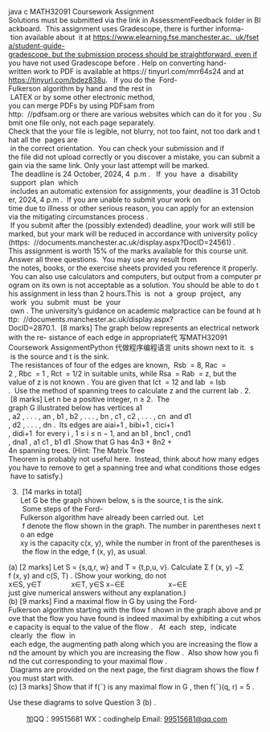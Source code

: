 java c
MATH32091 Coursework Assignment
Solutions must be submitted via the link in AssessmentFeedback folder in Blackboard.  This assignment uses Gradescope, there is further informa- tion available about  it at https://www.elearning.fse.manchester.ac.  uk/fseta/student-guide-gradescope, but the submission process should be straightforward, even if you have not used Gradescope before .
Help on converting hand-written work to PDF is available at https:// tinyurl.com/mrr64s24 and at https://tinyurl.com/bdez838u.   If you do the  Ford-Fulkerson algorithm by hand and the rest in  LATEX or by some other electronic method, you can merge PDFs by using PDFsam from http:  //pdfsam.org or there are various websites which can do it for you . Submit one file only, not each page separately.
Check that the your file is legible, not blurry, not too faint, not too dark and that all the  pages are  in the correct orientation.  You can check your submission and if the file did not upload correctly or you discover a mistake, you can submit again via the same link.
Only your last attempt will be marked.  The deadline is 24 October, 2024, 4  p.m .   If  you  have  a  disability  support  plan  which  includes an automatic extension for assignments, your deadline is 31 October, 2024, 4 p.m .  If you are unable to submit your work on time due to illness or other serious reason, you can apply for an extension via the mitigating circumstances process .  If you submit after the (possibly extended) deadline, your work will still be marked, but your mark will be reduced in accordance with university policy (https:  //documents.manchester.ac.uk/display.aspx?DocID=24561) .
This assignment is worth 15% of the marks available for this course unit.
Answer all three questions.  You may use any result from the notes, books, or the exercise sheets provided you reference it properly.  You can also use calculators and computers, but output from a computer program on its own is not acceptable as a solution. You should be able to do this assignment in less than 2 hours.This  is  not  a  group  project,  any  work  you  submit  must  be  your  own . The university’s guidance on academic malpractice can be found at http:  //documents.manchester.ac.uk/display.aspx?DocID=2870.1.  [8 marks] The graph below represents an electrical network with the re- sistance of each edge in appropriate代 写MATH32091 Coursework AssignmentPython
代做程序编程语言 units shown next to it.  s  is the source and t is the sink.  The resistances of four of the edges are known,  Rsb  = 8, Rac  = 2 , Rbc  = 1 , Rct  = 1/2 in suitable units, while Rsa  = Rab  = z, but the value of z is not known .
You are given that Ict  = 12 and Iab  = Isb .  Use the method of spanning trees to calculate z and the current Iab .
2.  [8 marks] Let n be a positive integer, n ≥ 2.  The graph G illustrated below has vertices a1 , a2 , . . . , an , b1 , b2 , . . . , bn , c1 , c2 , . . . , cn  and d1 , d2 , . . . , dn .  Its edges are aiai+1 , bibi+1 , cici+1 , didi+1  for every i , 1 ≤ i ≤ n − 1, and an b1 , bnc1 , cnd1 , dna1 , a1 c1 , b1 d1 .Show that G has 4n3 + 8n2 + 4n spanning trees. (Hint: The Matrix Tree Theorem is probably not useful here.  Instead, think about how many edges you have to remove to get a spanning tree and what conditions those edges have to satisfy.)

3.  [14 marks in total]
Let G be the graph shown below, s is the source, t is the sink.  Some steps of the Ford-Fulkerson algorithm have already been carried out.  Let  f denote the flow shown in the graph. The number in parentheses next to an edge xy is the capacity c(x, y), while the number in front of the parentheses is the flow in the edge, f (x, y), as usual.

(a) [2 marks] Let S = {s,q,r, w} and T = {t,p,u, v}.
Calculate Σ f (x, y) −Σ f (x, y) and c(S, T) . (Show your working, do not
x∈S, y∈T               x∈T, y∈S
x−∈E                      x−∈E
just give numerical answers without any explanation.)
(b) [9 marks] Find a maximal flow in G by using the Ford-Fulkerson algorithm starting with the flow f shown in the graph above and prove that the flow you have found is indeed maximal by exhibiting a cut whose capacity is equal to the value of the flow .   At  each  step,  indicate  clearly  the  flow  in  each edge, the augmenting path along which you are increasing the flow and the amount by which you are increasing the flow .  Also show how you find the cut corresponding to your maximal flow .  Diagrams are provided on the next page, the first diagram shows the flow f you must start with.
(c) [3 marks] Show that if f(¯) is any maximal flow in G , then f(¯)(q, r) = 5 .


Use these diagrams to solve Question 3 (b) .


















         
加QQ：99515681  WX：codinghelp  Email: 99515681@qq.com
